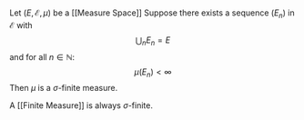 Let $(E,\mathcal{E},\mu)$ be a [[Measure Space]]
Suppose there exists a sequence $(E_{n})$ in $\mathcal{E}$ with
$$
\bigcup_{n} E_{n} = E
$$
and for all $n\in \mathbb{N}$:
$$
\mu(E_{n})<\infty
$$
Then $\mu$ is a $\sigma$-finite measure.

A [[Finite Measure]] is always $\sigma$-finite.
